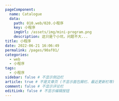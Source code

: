 ```yaml
---
pageComponent:
  name: Catalogue
  data:
    path: 010.web/020.小程序
    key: 小程序
    imgUrl: /assets/img/mini-program.png
    description: 这只是个小坑，问题不大...
title: 小程序
date: 2022-06-21 16:06:49
permalink: /pages/90af01/
categories:
  - web
  - 小程序
tags:
  - 小程序
sidebar: false # 不显示侧边栏
article: true # 不是文章页 (不显示面包屑栏、最近更新栏等)
comment: false # 不显示评论栏
editLink: false # 不显示编辑按钮
---
```

